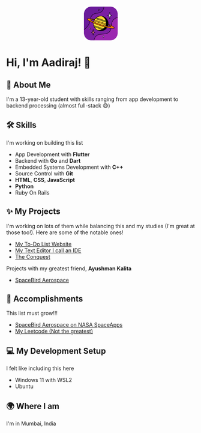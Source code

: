 

<p align="center">
  <img width="90" height="90" src="https://raw.githubusercontent.com/CodingSmiles/CodingSmiles/main/PFP-modified.png">
</p>

# Hi, I'm Aadiraj! 👋

## 🚀 About Me
I'm a 13-year-old student with skills ranging from app development to backend processing (almost full-stack 😅)

## 🛠️ Skills
I'm working on building this list

- App Development with **Flutter**
- Backend with **Go** and **Dart**
- Embedded Systems Development with **C++**
- Source Control with **Git**
- **HTML**, **CSS**, **JavaScript**
- **Python**
- Ruby On Rails

## ✨ My Projects
I'm working on lots of them while balancing this and my studies (I'm great at those too!). Here are some of the notable ones!

- [My To-Do List Website](https://github.com/CodingSmiles/computer-project)
- [My Text Editor I call an IDE](https://github.com/CodingSmiles/Aadiraj_IDE)
- [The Conquest](https://theconquest.substack.com/)

Projects with my greatest friend, **Ayushman Kalita**
- [SpaceBird Aerospace](https://www.youtube.com/@SpaceBirdAerospace)

## 🎉 Accomplishments
This list must grow!!!
- [SpaceBird Aerospace on NASA SpaceApps](https://www.spaceappschallenge.org/2023/find-a-team/spacebird-aerospace/)
- [My Leetcode (Not the greatest)](https://leetcode.com/SpaceBirdAero/)


## 💻 My Development Setup
I felt like including this here

- Windows 11 with WSL2
- Ubuntu

## 🌍 Where I am
I'm in Mumbai, India

